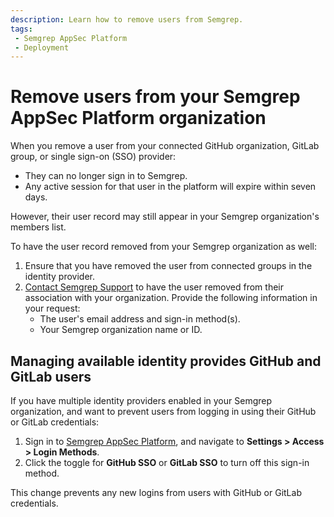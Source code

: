 ```yaml
---
description: Learn how to remove users from Semgrep.
tags:
 - Semgrep AppSec Platform
 - Deployment
---
```


# Remove users from your Semgrep AppSec Platform organization

When you remove a user from your connected GitHub organization, GitLab group, or single sign-on (SSO) provider:

* They can no longer sign in to Semgrep.
* Any active session for that user in the platform will expire within seven days.

However, their user record may still appear in your Semgrep organization's members list.

To have the user record removed from your Semgrep organization as well:

1. Ensure that you have removed the user from connected groups in the identity provider.
2. [Contact Semgrep Support](/support) to have the user removed from their association with your organization. Provide the following information in your request:
    - The user's email address and sign-in method(s).
    - Your Semgrep organization name or ID.

## Managing available identity provides GitHub and GitLab users

If you have multiple identity providers enabled in your Semgrep organization, and want to prevent users from logging in using their GitHub or GitLab credentials:

1. Sign in to [<i class="fas fa-external-link fa-xs"></i> Semgrep AppSec Platform](https://semgrep.dev/login), and navigate to **Settings > Access > Login Methods**.
2. Click the <i class="fa-solid fa-toggle-large-on"></i> toggle for **GitHub SSO** or **GitLab SSO** to turn off this sign-in method.

This change prevents any new logins from users with GitHub or GitLab credentials.
